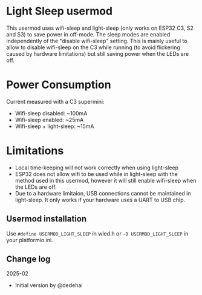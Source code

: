 # Light Sleep usermod

This usermod uses wifi-sleep and light-sleep (only works on ESP32 C3, S2 and S3) to save power in off-mode. The sleep modes are enabled independently of the "disable wifi-sleep" setting. This is mainly useful to allow to disable wifi-sleep on the C3 while running (to avoid flickering caused by hardware limitations) but still saving power when the LEDs are off.

# Power Consumption

Current measured with a C3 supermini:
- Wifi-sleep disabled: ~100mA
- Wifi-sleep enabled: ~25mA
- Wifi-sleep + light-sleep: ~15mA

# Limitations

- Local time-keeping will not work correctly when using light-sleep
- ESP32 does not allow wifi to be used while in light-sleep with the method used in this usermod, however it will still enable wifi-sleep when the LEDs are off.
- Due to a hardware limitaion, USB connections cannot be maintained in light-sleep. It only works if your hardware uses a UART to USB chip.


## Usermod installation

Use `#define USERMOD_LIGHT_SLEEP` in wled.h or `-D USERMOD_LIGHT_SLEEP` in your platformio.ini.

## Change log
2025-02
* Initial version by @dedehai
